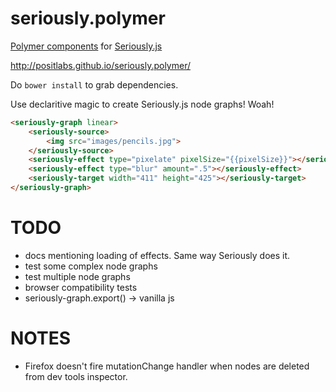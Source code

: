 # seriously.polymer

[Polymer components][2] for [Seriously.js][1]

http://positlabs.github.io/seriously.polymer/

Do `bower install` to grab dependencies.


Use declaritive magic to create Seriously.js node graphs! Woah!

```html
<seriously-graph linear>
	<seriously-source>
		<img src="images/pencils.jpg">
	</seriously-source>
	<seriously-effect type="pixelate" pixelSize="{{pixelSize}}"></seriously-effect>
	<seriously-effect type="blur" amount=".5"></seriously-effect>
	<seriously-target width="411" height="425"></seriously-target>
</seriously-graph>

```


TODO
=====

- docs mentioning loading of effects. Same way Seriously does it.
- test some complex node graphs
- test multiple node graphs
- browser compatibility tests
- seriously-graph.export() -> vanilla js

[1]:https://github.com/brianchirls/Seriously.js
[2]:http://polymer-project.org

NOTES
=====

- Firefox doesn't fire mutationChange handler when nodes are deleted from dev tools inspector.